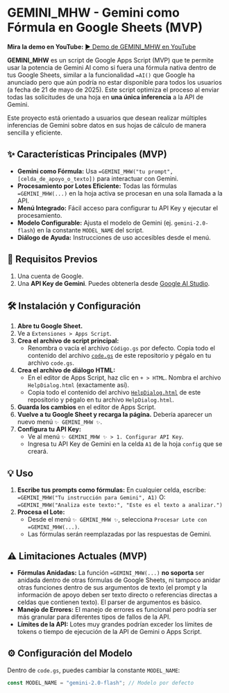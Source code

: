 # GEMINI_MHW - Gemini como Fórmula en Google Sheets (MVP)

**Mira la demo en YouTube:**
[▶️ Demo de GEMINI_MHW en YouTube](https://www.youtube.com/watch?v=UdV_kD3hUWU)

**GEMINI_MHW** es un script de Google Apps Script (MVP) que te permite usar la potencia de Gemini AI como si fuera una fórmula nativa dentro de tus Google Sheets, similar a la funcionalidad `=AI()` que Google ha anunciado pero que aún podría no estar disponible para todos los usuarios (a fecha de 21 de mayo de 2025). Este script optimiza el proceso al enviar todas las solicitudes de una hoja en **una única inferencia** a la API de Gemini.

Este proyecto está orientado a usuarios que desean realizar múltiples inferencias de Gemini sobre datos en sus hojas de cálculo de manera sencilla y eficiente.

## ✨ Características Principales (MVP)

*   **Gemini como Fórmula:** Usa `=GEMINI_MHW("tu prompt", [celda_de_apoyo_o_texto])` para interactuar con Gemini.
*   **Procesamiento por Lotes Eficiente:** Todas las fórmulas `=GEMINI_MHW(...)` en la hoja activa se procesan en una sola llamada a la API.
*   **Menú Integrado:** Fácil acceso para configurar tu API Key y ejecutar el procesamiento.
*   **Modelo Configurable:** Ajusta el modelo de Gemini (ej. `gemini-2.0-flash`) en la constante `MODEL_NAME` del script.
*   **Diálogo de Ayuda:** Instrucciones de uso accesibles desde el menú.

## 🚀 Requisitos Previos

1.  Una cuenta de Google.
2.  Una **API Key de Gemini**. Puedes obtenerla desde [Google AI Studio](https://makersuite.google.com/app/apikey).

## 🛠️ Instalación y Configuración

1.  **Abre tu Google Sheet.**
2.  Ve a `Extensiones > Apps Script`.
3.  **Crea el archivo de script principal:**
    *   Renombra o vacía el archivo `Código.gs` por defecto. Copia todo el contenido del archivo [`code.gs`](./code.gs) de este repositorio y pégalo en tu archivo `code.gs`.
4.  **Crea el archivo de diálogo HTML:**
    *   En el editor de Apps Script, haz clic en `+ > HTML`. Nombra el archivo `HelpDialog.html` (exactamente así).
    *   Copia todo el contenido del archivo [`HelpDialog.html`](./HelpDialog.html) de este repositorio y pégalo en tu archivo `HelpDialog.html`.
5.  **Guarda los cambios** en el editor de Apps Script.
6.  **Vuelve a tu Google Sheet y recarga la página.** Debería aparecer un nuevo menú `✨ GEMINI_MHW ✨`.
7.  **Configura tu API Key:**
    *   Ve al menú `✨ GEMINI_MHW ✨ > 1. Configurar API Key`.
    *   Ingresa tu API Key de Gemini en la celda `A1` de la hoja `config` que se creará.

## 💡 Uso

1.  **Escribe tus prompts como fórmulas:**
    En cualquier celda, escribe:
    `=GEMINI_MHW("Tu instrucción para Gemini", A1)`
    O:
    `=GEMINI_MHW("Analiza este texto:", "Este es el texto a analizar.")`
2.  **Procesa el Lote:**
    *   Desde el menú `✨ GEMINI_MHW ✨`, selecciona `Procesar Lote con =GEMINI_MHW(...)`.
    *   Las fórmulas serán reemplazadas por las respuestas de Gemini.

## ⚠️ Limitaciones Actuales (MVP)

*   **Fórmulas Anidadas:** La función `=GEMINI_MHW(...)` **no soporta** ser anidada dentro de otras fórmulas de Google Sheets, ni tampoco anidar otras funciones dentro de sus argumentos de texto (el prompt y la información de apoyo deben ser texto directo o referencias directas a celdas que contienen texto). El parser de argumentos es básico.
*   **Manejo de Errores:** El manejo de errores es funcional pero podría ser más granular para diferentes tipos de fallos de la API.
*   **Límites de la API:** Lotes muy grandes podrían exceder los límites de tokens o tiempo de ejecución de la API de Gemini o Apps Script.

## ⚙️ Configuración del Modelo

Dentro de `code.gs`, puedes cambiar la constante `MODEL_NAME`:
```javascript
const MODEL_NAME = "gemini-2.0-flash"; // Modelo por defecto
